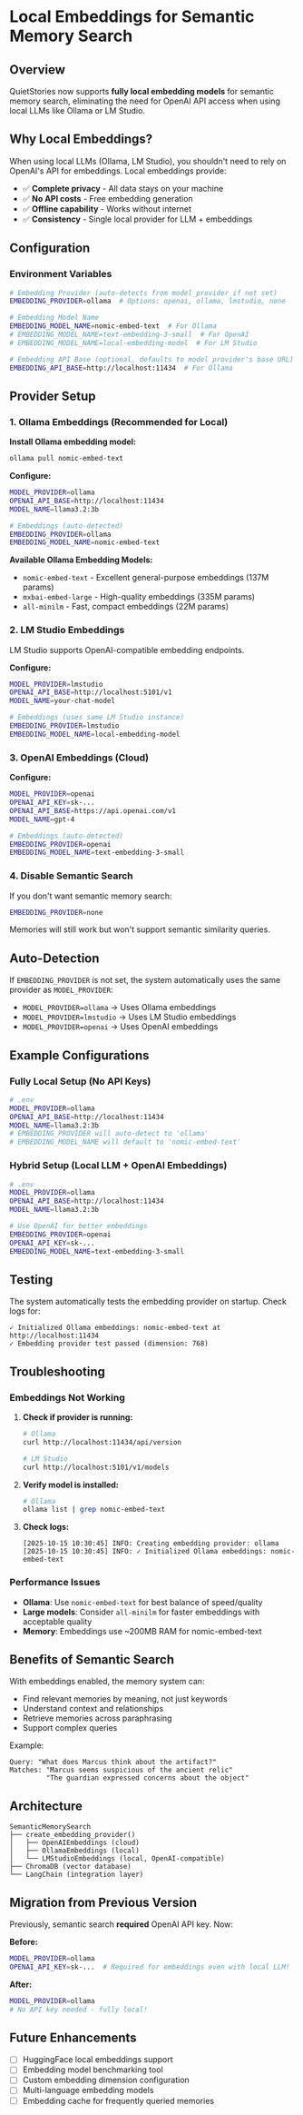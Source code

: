 # Local Embeddings for Semantic Memory Search

## Overview

QuietStories now supports **fully local embedding models** for semantic memory search, eliminating the need for OpenAI API access when using local LLMs like Ollama or LM Studio.

## Why Local Embeddings?

When using local LLMs (Ollama, LM Studio), you shouldn't need to rely on OpenAI's API for embeddings. Local embeddings provide:

- ✅ **Complete privacy** - All data stays on your machine
- ✅ **No API costs** - Free embedding generation
- ✅ **Offline capability** - Works without internet
- ✅ **Consistency** - Single local provider for LLM + embeddings

## Configuration

### Environment Variables

```bash
# Embedding Provider (auto-detects from model_provider if not set)
EMBEDDING_PROVIDER=ollama  # Options: openai, ollama, lmstudio, none

# Embedding Model Name
EMBEDDING_MODEL_NAME=nomic-embed-text  # For Ollama
# EMBEDDING_MODEL_NAME=text-embedding-3-small  # For OpenAI
# EMBEDDING_MODEL_NAME=local-embedding-model  # For LM Studio

# Embedding API Base (optional, defaults to model provider's base URL)
EMBEDDING_API_BASE=http://localhost:11434  # For Ollama
```

## Provider Setup

### 1. Ollama Embeddings (Recommended for Local)

**Install Ollama embedding model:**
```bash
ollama pull nomic-embed-text
```

**Configure:**
```bash
MODEL_PROVIDER=ollama
OPENAI_API_BASE=http://localhost:11434
MODEL_NAME=llama3.2:3b

# Embeddings (auto-detected)
EMBEDDING_PROVIDER=ollama
EMBEDDING_MODEL_NAME=nomic-embed-text
```

**Available Ollama Embedding Models:**
- `nomic-embed-text` - Excellent general-purpose embeddings (137M params)
- `mxbai-embed-large` - High-quality embeddings (335M params)
- `all-minilm` - Fast, compact embeddings (22M params)

### 2. LM Studio Embeddings

LM Studio supports OpenAI-compatible embedding endpoints.

**Configure:**
```bash
MODEL_PROVIDER=lmstudio
OPENAI_API_BASE=http://localhost:5101/v1
MODEL_NAME=your-chat-model

# Embeddings (uses same LM Studio instance)
EMBEDDING_PROVIDER=lmstudio
EMBEDDING_MODEL_NAME=local-embedding-model
```

### 3. OpenAI Embeddings (Cloud)

**Configure:**
```bash
MODEL_PROVIDER=openai
OPENAI_API_KEY=sk-...
OPENAI_API_BASE=https://api.openai.com/v1
MODEL_NAME=gpt-4

# Embeddings (auto-detected)
EMBEDDING_PROVIDER=openai
EMBEDDING_MODEL_NAME=text-embedding-3-small
```

### 4. Disable Semantic Search

If you don't want semantic memory search:

```bash
EMBEDDING_PROVIDER=none
```

Memories will still work but won't support semantic similarity queries.

## Auto-Detection

If `EMBEDDING_PROVIDER` is not set, the system automatically uses the same provider as `MODEL_PROVIDER`:

- `MODEL_PROVIDER=ollama` → Uses Ollama embeddings
- `MODEL_PROVIDER=lmstudio` → Uses LM Studio embeddings
- `MODEL_PROVIDER=openai` → Uses OpenAI embeddings

## Example Configurations

### Fully Local Setup (No API Keys)

```bash
# .env
MODEL_PROVIDER=ollama
OPENAI_API_BASE=http://localhost:11434
MODEL_NAME=llama3.2:3b
# EMBEDDING_PROVIDER will auto-detect to 'ollama'
# EMBEDDING_MODEL_NAME will default to 'nomic-embed-text'
```

### Hybrid Setup (Local LLM + OpenAI Embeddings)

```bash
# .env
MODEL_PROVIDER=ollama
OPENAI_API_BASE=http://localhost:11434
MODEL_NAME=llama3.2:3b

# Use OpenAI for better embeddings
EMBEDDING_PROVIDER=openai
OPENAI_API_KEY=sk-...
EMBEDDING_MODEL_NAME=text-embedding-3-small
```

## Testing

The system automatically tests the embedding provider on startup. Check logs for:

```
✓ Initialized Ollama embeddings: nomic-embed-text at http://localhost:11434
✓ Embedding provider test passed (dimension: 768)
```

## Troubleshooting

### Embeddings Not Working

1. **Check if provider is running:**
   ```bash
   # Ollama
   curl http://localhost:11434/api/version

   # LM Studio
   curl http://localhost:5101/v1/models
   ```

2. **Verify model is installed:**
   ```bash
   # Ollama
   ollama list | grep nomic-embed-text
   ```

3. **Check logs:**
   ```
   [2025-10-15 10:30:45] INFO: Creating embedding provider: ollama
   [2025-10-15 10:30:45] INFO: ✓ Initialized Ollama embeddings: nomic-embed-text
   ```

### Performance Issues

- **Ollama**: Use `nomic-embed-text` for best balance of speed/quality
- **Large models**: Consider `all-minilm` for faster embeddings with acceptable quality
- **Memory**: Embeddings use ~200MB RAM for nomic-embed-text

## Benefits of Semantic Search

With embeddings enabled, the memory system can:

- Find relevant memories by meaning, not just keywords
- Understand context and relationships
- Retrieve memories across paraphrasing
- Support complex queries

Example:
```
Query: "What does Marcus think about the artifact?"
Matches: "Marcus seems suspicious of the ancient relic"
         "The guardian expressed concerns about the object"
```

## Architecture

```
SemanticMemorySearch
├── create_embedding_provider()
│   ├── OpenAIEmbeddings (cloud)
│   ├── OllamaEmbeddings (local)
│   └── LMStudioEmbeddings (local, OpenAI-compatible)
├── ChromaDB (vector database)
└── LangChain (integration layer)
```

## Migration from Previous Version

Previously, semantic search **required** OpenAI API key. Now:

**Before:**
```bash
MODEL_PROVIDER=ollama
OPENAI_API_KEY=sk-...  # Required for embeddings even with local LLM!
```

**After:**
```bash
MODEL_PROVIDER=ollama
# No API key needed - fully local!
```

## Future Enhancements

- [ ] HuggingFace local embeddings support
- [ ] Embedding model benchmarking tool
- [ ] Custom embedding dimension configuration
- [ ] Multi-language embedding models
- [ ] Embedding cache for frequently queried memories
